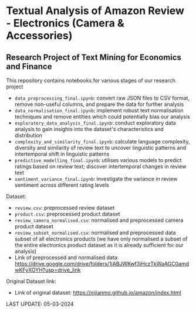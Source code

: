 # Textual Analysis of Amazon Review - Electronics (Camera & Accessories) 
## Research Project of Text Mining for Economics and Finance

This repository contains notebooks for various stages of our research project

- `data_preprocessing_final.ipynb`: convert raw JSON files to CSV format, remove non-useful columns, and prepare the data for further analysis
- `data_normalisation_final.ipynb`: implement robust text normalisation techniques and remove entities which could potentially bias our analysis
- `exploratory_data_analysis_final.ipynb`: conduct exploratory data analysis to gain insights into the dataset's characteristics and distribution
- `complexity_and_similarity_final.ipynb`: calculate language complexity, diversity and similarity of review text to uncover linguistic patterns and intertemporal shift in linguistic patterns
- `predictive_modelling_final.ipynb`: utilises various models to predict ratings based on review text; discover intertemporal changes in review text
- `sentiment_variance_final.ipynb`: investigate the variance in review sentiment across different rating levels

Dataset:
- `review.csv`: preprocessed review dataset
- `product.csv`: preprocessed product dataset
- `review_camera_normalised.csv`: normalised and preprocessed camera product dataset
- `review_subset_normalised.csv`: normalised and preprocessed data subset of all electronics products (we have only normalised a subset of the entire electronics product dataset as it is already sufficient for our analysis)
- Link of preprocessed and normalised data: https://drive.google.com/drive/folders/1iABJWKwf3jHczTkWaAGC0amdwKFyXOYH?usp=drive_link

Original Dataset link:
- Link of original dataset: https://nijianmo.github.io/amazon/index.html


LAST UPDATE: 05-03-2024
